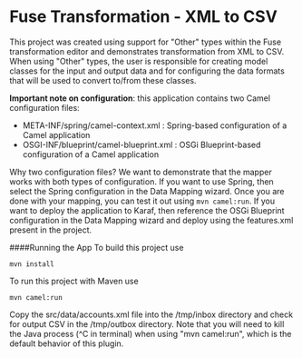 Fuse Transformation - XML to CSV
=================================
This project was created using support for "Other" types within the Fuse transformation editor and demonstrates transformation from XML to CSV.  When using "Other" types, the user is responsible for creating model classes for the input and output data and for configuring the data formats that will be used to convert to/from these classes.

**Important note on configuration**: this application contains two Camel configuration files:
* META-INF/spring/camel-context.xml : Spring-based configuration of a Camel application
* OSGI-INF/blueprint/camel-blueprint.xml : OSGi Blueprint-based configuration of a Camel application

Why two configuration files?  We want to demonstrate that the mapper works with both types of configuration.  If you want to use Spring, then select the Spring configuration in the Data Mapping wizard.  Once you are done with your mapping, you can test it out using ``mvn camel:run``.  If you want to deploy the application to Karaf, then reference the OSGi Blueprint configuration in the Data Mapping wizard and deploy using the features.xml present in the project.


####Running the App
To build this project use
```
mvn install
```
To run this project with Maven use
```
mvn camel:run
```

Copy the src/data/accounts.xml file into the /tmp/inbox directory and check for output CSV in the /tmp/outbox directory.  Note that you will need to kill the Java process (^C in terminal) when using "mvn camel:run", which is the default behavior of this plugin.
